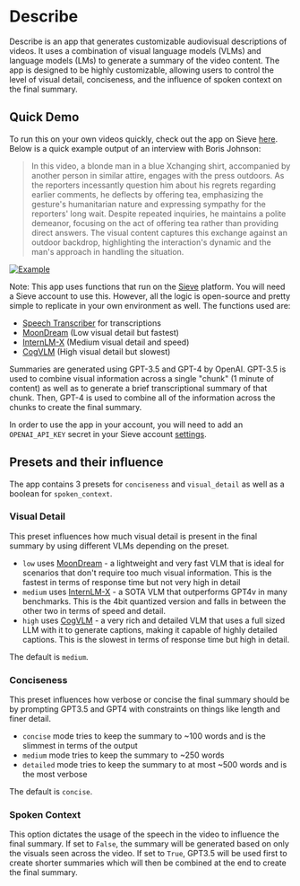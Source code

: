 # Describe

Describe is an app that generates customizable audiovisual descriptions of videos. It uses a combination of visual language models (VLMs) and language models (LMs) to generate a summary of the video content. The app is designed to be highly customizable, allowing users to control the level of visual detail, conciseness, and the influence of spoken context on the final summary.

## Quick Demo

To run this on your own videos quickly, check out the app on Sieve [here](https://www.sievedata.com/functions/sieve/describe). Below is a quick example output of an interview with Boris Johnson:

> In this video, a blonde man in a blue Xchanging shirt, accompanied by another person in similar attire, engages with the press outdoors. As the reporters incessantly question him about his regrets regarding earlier comments, he deflects by offering tea, emphasizing the gesture's humanitarian nature and expressing sympathy for the reporters' long wait. Despite repeated inquiries, he maintains a polite demeanor, focusing on the act of offering tea rather than providing direct answers. The visual content captures this exchange against an outdoor backdrop, highlighting the interaction's dynamic and the man's approach in handling the situation.

[![Example](https://storage.googleapis.com/sieve-public-data/boris-preview.png)](https://www.sievedata.com/functions/sieve/describe)

Note: This app uses functions that run on the [Sieve](https://www.sievedata.com) platform. You will need a Sieve account to use this. However, all the logic is open-source and pretty simple to replicate in your own environment as well. The functions used are:

- [Speech Transcriber](https://www.sievedata.com/functions/sieve/speech_transcriber) for transcriptions
- [MoonDream](https://www.sievedata.com/functions/sieve/moondream) (Low visual detail but fastest)
- [InternLM-X](https://www.sievedata.com/functions/sieve/internlmx-composer-2q) (Medium visual detail and speed)
- [CogVLM](https://www.sievedata.com/functions/sieve/cogvlm-chat) (High visual detail but slowest)

Summaries are generated using GPT-3.5 and GPT-4 by OpenAI. GPT-3.5 is used to combine visual information across a single "chunk" (1 minute of content) as well as to generate a brief transcriptional summary of that chunk. Then, GPT-4 is used to combine all of the information across the chunks to create the final summary.

In order to use the app in your account, you will need to add an `OPENAI_API_KEY` secret in your Sieve account [settings](https://www.sievedata.com/dashboard/settings/secrets).

## Presets and their influence

The app contains 3 presets for `conciseness` and `visual_detail` as well as a boolean for `spoken_context`.

### Visual Detail

This preset influences how much visual detail is present in the final summary by using different VLMs depending on the preset.

- `low` uses [MoonDream](https://www.sievedata.com/functions/sieve/moondream) - a lightweight and very fast VLM that is ideal for scenarios that don't require too much visual information. This is the fastest in terms of response time but not very high in detail
- `medium` uses [InternLM-X](https://www.sievedata.com/functions/sieve/internlmx-composer-2q) - a SOTA VLM that outperforms GPT4v in many benchmarks. This is the 4bit quantized version and falls in between the other two in terms of speed and detail.
- `high` uses [CogVLM](https://www.sievedata.com/functions/sieve/cogvlm-chat) - a very rich and detailed VLM that uses a full sized LLM with it to generate captions, making it capable of highly detailed captions. This is the slowest in terms of response time but high in detail.

The default is `medium`.

### Conciseness

This preset influences how verbose or concise the final summary should be by prompting GPT3.5 and GPT4 with constraints on things like length and finer detail.

- `concise` mode tries to keep the summary to ~100 words and is the slimmest in terms of the output
- `medium` mode tries to keep the summary to ~250 words
- `detailed` mode tries to keep the summary to at most ~500 words and is the most verbose

The default is  `concise`.

### Spoken Context

This option dictates the usage of the speech in the video to influence the final summary. If set to `False`, the summary will be generated based on only the visuals seen across the video. If set to `True`, GPT3.5 will be used first to create shorter summaries which will then be combined at the end to create the final summary.